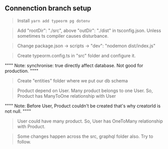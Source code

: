 ## Connenction branch setup

> Install `yarn add typeorm pg dotenv`

> Add "rootDir": "./src", above "outDir": "./dist" in tsconfig.json. Unless sometimes ts compiler causes disturbance.

> Change package.json -> scripts -> "dev": "nodemon dist/index.js"

> Create typeorm.config.ts in "src" folder and configure it.

""""
Note: synchronise: true directly affect database. Not good for production.
""""

> Create "entities" folder where we put our db schema

> Product depend on User. Many product belongs to one User. So, Product has ManyToOne relationship with User

""""
Note: Before User, Product couldn't be created that's why creatorId is not null.
""""

> User could have many product. So, User has OneToMany relationship with Product.

> Some changes happen across the src, graphql folder also. Try to follow.
